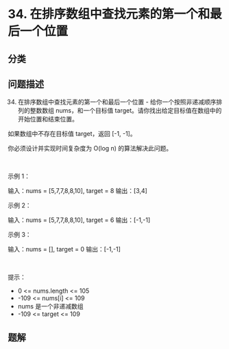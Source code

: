 
# 34. 在排序数组中查找元素的第一个和最后一个位置

## 分类

## 问题描述 

34. 在排序数组中查找元素的第一个和最后一个位置 - 给你一个按照非递减顺序排列的整数数组 nums，和一个目标值 target。请你找出给定目标值在数组中的开始位置和结束位置。

如果数组中不存在目标值 target，返回 [-1, -1]。

你必须设计并实现时间复杂度为 O(log n) 的算法解决此问题。

 

示例 1：


输入：nums = [5,7,7,8,8,10], target = 8
输出：[3,4]

示例 2：


输入：nums = [5,7,7,8,8,10], target = 6
输出：[-1,-1]

示例 3：


输入：nums = [], target = 0
输出：[-1,-1]

 

提示：

 * 0 <= nums.length <= 105
 * -109 <= nums[i] <= 109
 * nums 是一个非递减数组
 * -109 <= target <= 109

## 题解

